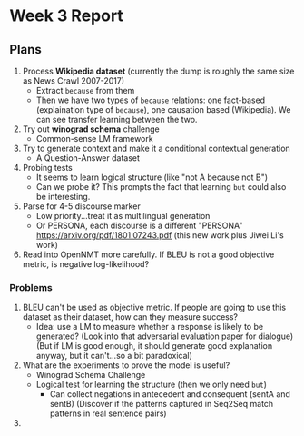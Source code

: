 # Week 3 Report

## Plans

1. Process **Wikipedia dataset** (currently the dump is roughly the same size as News Crawl 2007-2017)
   - Extract `because` from them
   - Then we have two types of `because` relations: one fact-based (explaination type of `because`), one causation based (Wikipedia). We can see transfer learning between the two.
2. Try out **winograd schema** challenge
   - Common-sense LM framework
3. Try to generate context and make it a conditional contextual generation
   - A Question-Answer dataset
4. Probing tests
   * It seems to learn logical structure (like "not A because not B")
   * Can we probe it? This prompts the fact that learning `but` could also be interesting.
5. Parse for 4-5 discourse marker
   - Low priority...treat it as multilingual generation
   - Or PERSONA, each discourse is a different "PERSONA" https://arxiv.org/pdf/1801.07243.pdf (this new work plus Jiwei Li's work)
6. Read into OpenNMT more carefully. If BLEU is not a good objective metric, is negative log-likelihood?

### Problems

1. BLEU can't be used as objective metric. If people are going to use this dataset as their dataset, how can they measure success?
   - Idea: use a LM to measure whether a response is likely to be generated? (Look into that adversarial evaluation paper for dialogue) (But if LM is good enough, it should generate good explanation anyway, but it can't...so a bit paradoxical)
2. What are the experiments to prove the model is useful?
   - Winograd Schema Challenge
   - Logical test for learning the structure (then we only need `but`)
     - Can collect negations in antecedent and consequent (sentA and sentB) (Discover if the patterns captured in Seq2Seq match patterns in real sentence pairs)
3. 

